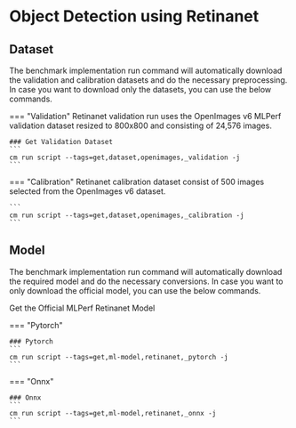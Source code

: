 # Object Detection using Retinanet

## Dataset

The benchmark implementation run command will automatically download the validation and calibration datasets and do the necessary preprocessing. In case you want to download only the datasets, you can use the below commands.

=== "Validation"
    Retinanet validation run uses the OpenImages v6 MLPerf validation dataset resized to 800x800 and consisting of 24,576 images.

    ### Get Validation Dataset
    ```
    cm run script --tags=get,dataset,openimages,_validation -j
    ```
=== "Calibration"
    Retinanet calibration dataset consist of 500 images selected from the OpenImages v6 dataset.

    ```
    cm run script --tags=get,dataset,openimages,_calibration -j
    ```

## Model
The benchmark implementation run command will automatically download the required model and do the necessary conversions. In case you want to only download the official model, you can use the below commands.

Get the Official MLPerf Retinanet Model

=== "Pytorch"

    ### Pytorch
    ```
    cm run script --tags=get,ml-model,retinanet,_pytorch -j
    ```
=== "Onnx"

    ### Onnx
    ```
    cm run script --tags=get,ml-model,retinanet,_onnx -j
    ```

